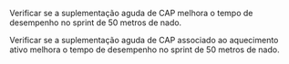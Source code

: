 Verificar se a suplementação aguda de CAP melhora o tempo de desempenho no sprint de 50 metros de nado.

Verificar se a suplementação aguda de CAP associado ao aquecimento ativo melhora o tempo de desempenho no sprint de 50 metros de nado.